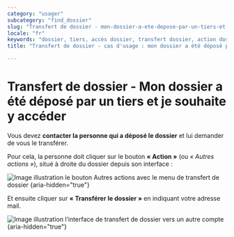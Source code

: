 ```yaml
---
category: "usager"
subcategory: "find_dossier"
slug: "Transfert de dossier - mon-dossier-a-ete-depose-par-un-tiers-et-je-souhaite-y-acceder"
locale: "fr"
keywords: "dossier, tiers, accès dossier, transfert dossier, action dossier"
title: "Transfert de dossier - cas d'usage : mon dossier a été déposé par un tiers et je souhaite y accéder"

---
```


# Transfert de dossier - Mon dossier a été déposé par un tiers et je souhaite y accéder

Vous devez **contacter la personne qui a déposé le dossier** et lui demander de vous le transférer.

Pour cela, la personne doit cliquer sur le bouton **« Action »** (ou _« Autres actions »_), situé à droite du dossier depuis son interface :

![Image illustration le bouton Autres actions avec le menu de transfert de dossier {aria-hidden="true"}](faq/usager-dossier-actions-menu-transfer.png)

Et ensuite cliquer sur **« Transférer le dossier »** en indiquant votre adresse mail.

![Image illustration l’interface de transfert de dossier vers un autre compte {aria-hidden="true"}](faq/usager-transfer-dossier.png)
